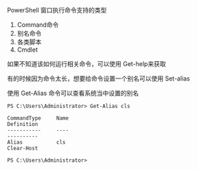 
PowerShell 窗口执行命令支持的类型

1) Command命令
2) 别名命令
3) 各类脚本
4) Cmdlet

如果不知道该如何运行相关命令，可以使用 Get-help来获取

有的时候因为命令太长，想要给命令设置一个别名可以使用 Set-alias 

使用 Get-Alias 命令可以查看系统当中设置的别名

```shell
PS C:\Users\Administrator> Get-Alias cls

CommandType     Name                                                                                                                                          Definition
-----------     ----                                                                                                                                          ----------
Alias           cls                                                                                                                                           Clear-Host

PS C:\Users\Administrator>
```
